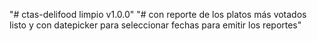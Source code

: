 "# ctas-delifood limpio v1.0.0" 
"# con reporte de los platos más votados listo y con datepicker para seleccionar fechas para emitir los reportes"
